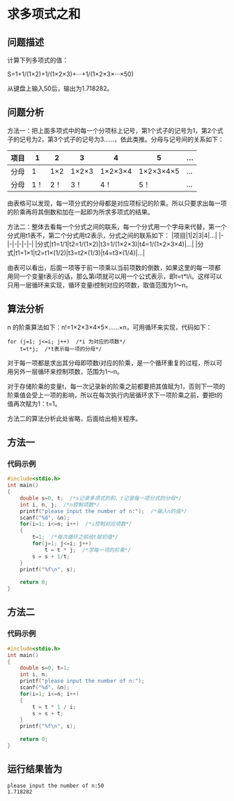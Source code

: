 # 求多项式之和
## 问题描述

计算下列多项式的值：

S=1+1/(1×2)+1/(1×2×3)+···+1/(1×2×3×···×50)

从键盘上输入50后，输出为1.718282。
## 问题分析
方法一：把上面多项式中的每一个分项标上记号，第1个式子的记号为1，第2个式 子的记号为2，第3个式子的记号为3……，依此类推。分母与记号间的关系如下：

|项目|1|2|3|4|5|…|
|-|-|-|-|-|-|-|
|分母|1|1×2|1×2×3|1×2×3×4|1×2×3×4×5|…|
|分母|1！|2！|3！|4！|5！|…|

由表格可以发现，每一项分式的分母都是对应项标记的阶乘。所以只要求出每一项的阶乘再将其倒数和加在一起即为所求多项式的结果。

方法二：整体去看每一个分式之间的联系，每一个分式用一个字母来代替，第一个分式用t1表不，第二个分式用t2表示，分式之间的联系如下：
|项目|1|2|3|4|…|
|-|-|-|-|-|-|
|分式|t1=1/1|t2=1/(1×2)|t3=1/(1×2×3)|t4=1/(1×2×3×4)|…|
|分式|t1=1×1|t2=t1×(1/2)|t3=t2×(1/3)|t4=t3×(1/4)|…|

由表可以看出，后面一项等于前一项乘以当前项数的倒数，如果这里的每一项都 用同一个变量t表示的话，那么第i项就可以用一个公式表示，即t=t*l/i。这样可以只用一层循环来实现，循环变量i控制对应的项数，取值范围为1〜n。
## 算法分析
n 的阶乘算法如下：n!=1×2×3×4×5×……×n，可用循环来实现，代码如下：
```
for (j=1; j<=i; j++)  /*i 为对应的项数*/
    t=t*j;  /*t表示每一项的分母*/
```
对于每一项都是求出其分母即项数i对应的阶乘，是一个循环重复的过程，所以可用另外一层循环来控制项数，范围为1〜n。

对于存储阶乘的变量t，每一次记录新的阶乘之前都要把其值赋为1，否则下一项的阶乘值会受上一项的影响，所以在每次执行内层循环求下一项阶乘之前，要把t的值再次赋为1：t=1。

方法二的算法分析此处省略，后面给出相关程序。
## 方法一
### 代码示例
```c
#include<stdio.h>
int main()
{
    double s=0, t;  /*s记录多项式的和、t记录每一项分式的分母*/
    int i, n, j;  /*n控制项数*/
    printf("please input the number of n:");  /*输入n的值*/
    scanf("%d", &n);
    for(i=1; i<=n; i++)  /*i控制对应项数*/
    {
        t=1;  /*每次循环之前给t赋初值*/
        for(j=1; j<=i; j++)
            t = t * j;  /*求每一项的阶乘*/
        s = s + 1/t;
    }
    printf("%f\n", s);
   
    return 0;
}
```
## 方法二
### 代码示例
```c
#include<stdio.h>
int main()
{
    double s=0, t=1;
    int i, n;
    printf("please input the number of n:");
    scanf("%d", &n);
    for(i=1; i<=n; i++)
    {
        t = t * 1 / i;
        s = s + t;
    }
    printf("%f\n", s);
   
    return 0;
}
```
## 运行结果皆为
```
please input the number of n:50
1.718282
```
